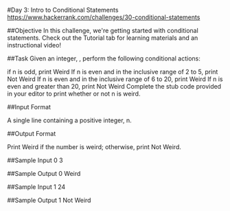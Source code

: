 #Day 3: Intro to Conditional Statements
https://www.hackerrank.com/challenges/30-conditional-statements

##Objective
In this challenge, we're getting started with conditional statements. Check out the Tutorial tab for learning materials and an instructional video!

##Task 
Given an integer, , perform the following conditional actions:

if n is odd, print Weird
If n is even and in the inclusive range of 2 to 5, print Not Weird
If n is even and in the inclusive range of 6 to 20, print Weird
If n is even and greater than 20, print Not Weird
Complete the stub code provided in your editor to print whether or not n is weird.

##Input Format

A single line containing a positive integer, n.

##Output Format

Print Weird if the number is weird; otherwise, print Not Weird.

##Sample Input 0
3

##Sample Output 0
Weird

##Sample Input 1
24

##Sample Output 1
Not Weird
